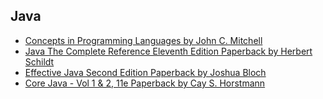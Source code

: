 ## Java

<!-- https://mozilla.github.io/pdf.js/web/viewer.html?file=https://raw.githubusercontent.com/bsc-iitm/books/master/docs/diploma_in_programming/books_name -->

<!-- - [Concepts in Programming Languages by John C. Mitchell](Concepts in Programming Languages.pdf)
- [Java The Complete Reference Eleventh Edition Paperback by Herbert Schildt]("https://mozilla.github.io/pdf.js/web/viewer.html?file=https://raw.githubusercontent.com/bsc-iitm/books/master/docs/diploma_in_programming/Herbert%20Schildt%20-%20Java_%20The%20Complete%20Reference%2C%20Eleventh%20Edition.%2011-McGraw-Hill%20Education%20(2019).pdf")
- [Effective Java Second Edition Paperback by Joshua Bloch](https://mozilla.github.io/pdf.js/web/viewer.html?file=https://raw.githubusercontent.com/bsc-iitm/books/master/docs/diploma_in_programming/Effective%20Java%20(2017,%20Addison-Wesley).pdf)
- [Core Java - Vol 1 & 2, 11e Paperback by Cay S. Horstmann](https://mozilla.github.io/pdf.js/web/viewer.html?file=https://raw.githubusercontent.com/bsc-iitm/books/master/docs/diploma_in_programming/Core Java. Volume I 11th Edition - Fundamentals by Horstmann Cay S..pdf) -->

- <a href="https://mozilla.github.io/pdf.js/web/viewer.html?file=https://raw.githubusercontent.com/bsc-iitm/books/master/docs/diploma_in_programming/Concepts in Programming Languages.pdf">Concepts in Programming Languages by John C. Mitchell</a>
- <a href="https://mozilla.github.io/pdf.js/web/viewer.html?file=https://raw.githubusercontent.com/bsc-iitm/books/master/docs/diploma_in_programming/Herbert%20Schildt%20-%20Java_%20The%20Complete%20Reference%2C%20Eleventh%20Edition.%2011-McGraw-Hill%20Education%20(2019).pdf">Java The Complete Reference Eleventh Edition Paperback by Herbert Schildt</a>
- <a href="https://mozilla.github.io/pdf.js/web/viewer.html?file=https://raw.githubusercontent.com/bsc-iitm/books/master/docs/diploma_in_programming/Effective%20Java%20(2017,%20Addison-Wesley).pdf">Effective Java Second Edition Paperback by Joshua Bloch</a>
- <a href="https://mozilla.github.io/pdf.js/web/viewer.html?file=https://raw.githubusercontent.com/bsc-iitm/books/master/docs/diploma_in_programming/Core Java. Volume I 11th Edition - Fundamentals by Horstmann Cay S..pdf">Core Java - Vol 1 & 2, 11e Paperback by Cay S. Horstmann</a>
